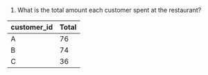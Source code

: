 1. What is the total amount each customer spent at the restaurant?

|customer_id|Total|
|---|---|
|A|76|
|B|74|
|C|36|
